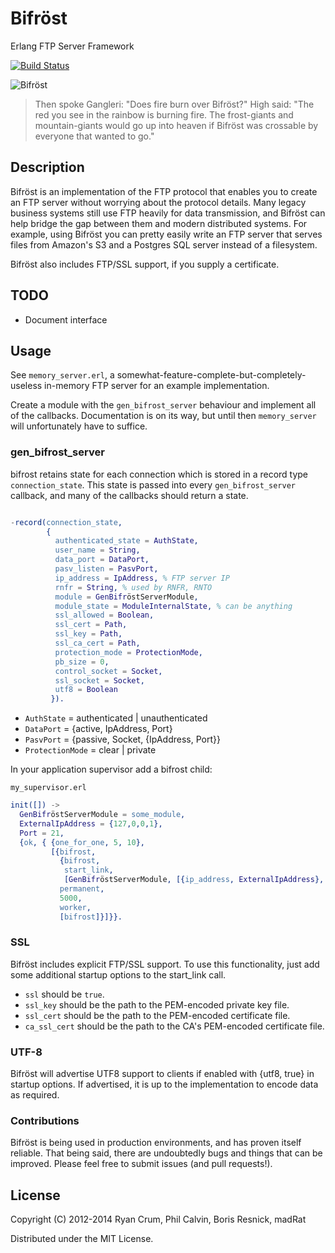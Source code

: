 # Bifröst
Erlang FTP Server Framework

[![Build Status](https://travis-ci.org/thorstadt/bifrost.png?branch=master)](https://travis-ci.org/thorstadt/bifrost)

<img src="http://ryancrum.com/bifrost.jpg" alt="Bifröst" />

> Then spoke Gangleri: "Does fire burn over Bifröst?"
> High said: "The red you see in the rainbow is burning fire. The
>             frost-giants and mountain-giants would go up into
>             heaven if Bifröst was crossable by everyone that
>             wanted to go."

## Description

Bifröst is an implementation of the FTP protocol that enables you to create an FTP server without worrying about the protocol details. Many legacy business systems still use FTP heavily for data transmission, and Bifröst can help bridge the gap between them and modern distributed systems. For example, using Bifröst you can pretty easily write an FTP server that serves files from Amazon's S3 and a Postgres SQL server instead of a filesystem.

Bifröst also includes FTP/SSL support, if you supply a certificate.

## TODO

- Document interface

## Usage

See `memory_server.erl`, a somewhat-feature-complete-but-completely-useless in-memory FTP server for an example implementation.

Create a module with the `gen_bifrost_server` behaviour and implement all of the callbacks. Documentation is on its way, but until then `memory_server` will unfortunately have to suffice.

### gen_bifrost_server

bifrost retains state for each connection which is stored in a record type `connection_state`. This state is passed into every `gen_bifrost_server` callback, and many of the callbacks should return a state.

```erlang

-record(connection_state,
        {
          authenticated_state = AuthState,
          user_name = String,
          data_port = DataPort,
          pasv_listen = PasvPort,
          ip_address = IpAddress, % FTP server IP
          rnfr = String, % used by RNFR, RNTO
          module = GenBifröstServerModule,
          module_state = ModuleInternalState, % can be anything
          ssl_allowed = Boolean,
          ssl_cert = Path,
          ssl_key = Path,
          ssl_ca_cert = Path,
          protection_mode = ProtectionMode,
          pb_size = 0,
          control_socket = Socket,
          ssl_socket = Socket,
          utf8 = Boolean
         }).
```

* `AuthState` = authenticated | unauthenticated
* `DataPort` = {active, IpAddress, Port}
* `PasvPort` = {passive, Socket, {IpAddress, Port}}
* `ProtectionMode` = clear | private

In your application supervisor add a bifrost child:

`my_supervisor.erl`

```erlang
init([]) ->
  GenBifröstServerModule = some_module,
  ExternalIpAddress = {127,0,0,1},
  Port = 21,
  {ok, { {one_for_one, 5, 10},
         [{bifrost,
           {bifrost,
            start_link,
            [GenBifröstServerModule, [{ip_address, ExternalIpAddress}, {port, Port}]]},
           permanent,
           5000,
           worker,
           [bifrost]}]}}.
```

### SSL

Bifröst includes explicit FTP/SSL support. To use this functionality, just add some additional startup options to the start_link call.

- `ssl` should be `true`.
- `ssl_key` should be the path to the PEM-encoded private key file.
- `ssl_cert` should be the path to the PEM-encoded certificate file.
- `ca_ssl_cert` should be the path to the CA's PEM-encoded certificate file.

### UTF-8

Bifröst will advertise UTF8 support to clients if enabled with {utf8, true} in startup options. If advertised, it is up to the implementation to encode data as required.

### Contributions

Bifröst is being used in production environments, and has proven itself reliable. That being said, there are undoubtedly bugs and things that can be improved. Please feel free to submit issues (and pull requests!).

## License

Copyright (C) 2012-2014 Ryan Crum, Phil Calvin, Boris Resnick, madRat

Distributed under the MIT License.
